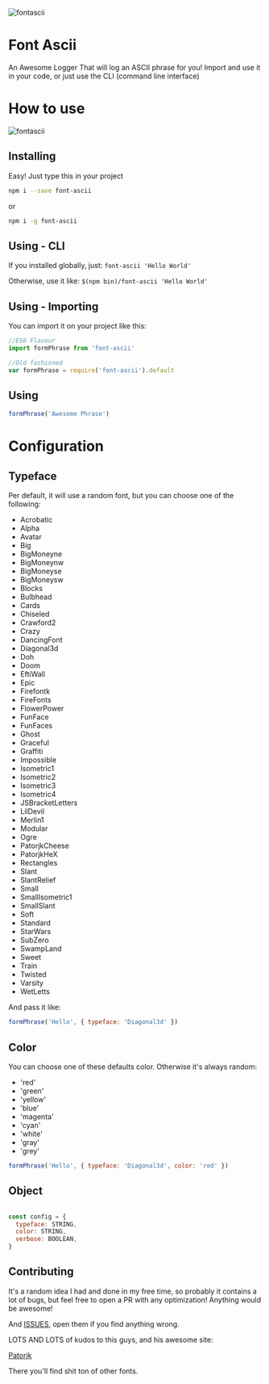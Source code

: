 ![fontascii](http://i.imgur.com/xXBkyTE.png)

# Font Ascii
An Awesome Logger That will log an ASCII phrase for you!
Import and use it in your code, or just use the CLI (command line interface)

# How to use
![fontascii](https://media.giphy.com/media/l0Iy5KrlroP0MSqiI/giphy.gif "How to Use")

## Installing
Easy! Just type this in your project
``` bash
npm i --save font-ascii
```
or
``` bash
npm i -g font-ascii
```

## Using - CLI
If you installed globally, just:
`font-ascii 'Hello World'`

Otherwise, use it like:
`$(npm bin)/font-ascii 'Hello World'`

## Using - Importing
You can import it on your project like this:

``` javascript
//ES6 Flavour
import formPhrase from 'font-ascii'

//Old fashioned
var formPhrase = require('font-ascii').default
```

## Using
``` javascript
formPhrase('Awesome Phrase')
```

# Configuration

## Typeface
Per default, it will use a random font, but you can choose one of the following:

 - Acrobatic
 - Alpha
 - Avatar
 - Big
 - BigMoneyne
 - BigMoneynw
 - BigMoneyse
 - BigMoneysw
 - Blocks
 - Bulbhead
 - Cards
 - Chiseled
 - Crawford2
 - Crazy
 - DancingFont
 - Diagonal3d
 - Doh
 - Doom
 - EftiWall
 - Epic
 - Firefontk
 - FireFonts
 - FlowerPower
 - FunFace
 - FunFaces
 - Ghost
 - Graceful
 - Graffiti
 - Impossible
 - Isometric1
 - Isometric2
 - Isometric3
 - Isometric4
 - JSBracketLetters
 - LilDevil
 - Merlin1
 - Modular
 - Ogre
 - PatorjkCheese
 - PatorjkHeX
 - Rectangles
 - Slant
 - SlantRelief
 - Small
 - SmallIsometric1
 - SmallSlant
 - Soft
 - Standard
 - StarWars
 - SubZero
 - SwampLand
 - Sweet
 - Train
 - Twisted
 - Varsity
 - WetLetts

And pass it like:

``` javascript
formPhrase('Hello', { typeface: 'Diagonal3d' })
```
## Color
You can choose one of these defaults color. Otherwise it's always random:

 - 'red'
 - 'green'
 - 'yellow'
 - 'blue'
 - 'magenta'
 - 'cyan'
 - 'white'
 - 'gray'
 - 'grey'

``` javascript
formPhrase('Hello', { typeface: 'Diagonal3d', color: 'red' })
```

## Object
``` javascript

const config = {
  typeface: STRING,
  color: STRING,
  verbose: BOOLEAN,
}

```

## Contributing
It's a random idea I had and done in my free time, so probably it contains a lot of bugs, but feel free to open a PR with any optimization! Anything would be awesome!

And [ISSUES](https://github.com/sauloxd/font-ascii/issues), open them if you find anything wrong.

LOTS AND LOTS of kudos to this guys, and his awesome site:

[Patorjk](http://patorjk.com/software/taag/#p=display&f=Alpha&t=A)

There you'll find shit ton of other fonts.


